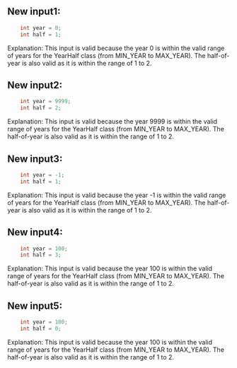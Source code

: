 ## New input1:
```java
    int year = 0;
    int half = 1;
```
Explanation: This input is valid because the year 0 is within the valid range of years for the YearHalf class (from MIN_YEAR to MAX_YEAR). The half-of-year is also valid as it is within the range of 1 to 2.

## New input2:
```java
    int year = 9999;
    int half = 2;
```
Explanation: This input is valid because the year 9999 is within the valid range of years for the YearHalf class (from MIN_YEAR to MAX_YEAR). The half-of-year is also valid as it is within the range of 1 to 2.

## New input3:
```java
    int year = -1;
    int half = 1;
```
Explanation: This input is valid because the year -1 is within the valid range of years for the YearHalf class (from MIN_YEAR to MAX_YEAR). The half-of-year is also valid as it is within the range of 1 to 2.

## New input4:
```java
    int year = 100;
    int half = 3;
```
Explanation: This input is valid because the year 100 is within the valid range of years for the YearHalf class (from MIN_YEAR to MAX_YEAR). The half-of-year is also valid as it is within the range of 1 to 2.

## New input5:
```java
    int year = 100;
    int half = 0;
```
Explanation: This input is valid because the year 100 is within the valid range of years for the YearHalf class (from MIN_YEAR to MAX_YEAR). The half-of-year is also valid as it is within the range of 1 to 2.

